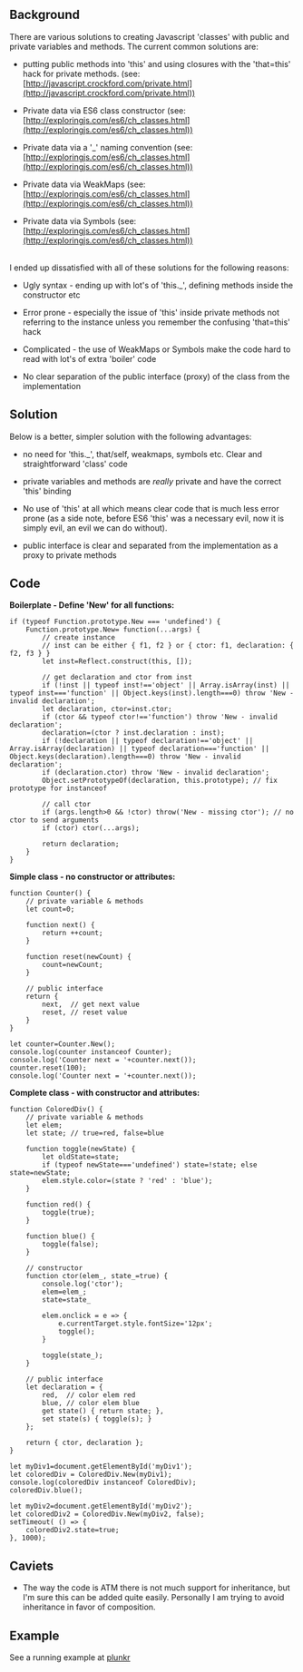 ## Background ##

There are various solutions to creating Javascript 'classes' with public and private variables and methods. The current common solutions are:

 - putting public methods into 'this' and using closures with the 'that=this' hack for private methods.
(see: [http://javascript.crockford.com/private.html](http://javascript.crockford.com/private.html))

 - Private data via ES6 class constructor
 (see: [http://exploringjs.com/es6/ch_classes.html](http://exploringjs.com/es6/ch_classes.html))
 
 - Private data via a '_' naming convention
  (see: [http://exploringjs.com/es6/ch_classes.html](http://exploringjs.com/es6/ch_classes.html))

 - Private data via WeakMaps
  (see: [http://exploringjs.com/es6/ch_classes.html](http://exploringjs.com/es6/ch_classes.html))

 - Private data via Symbols
  (see: [http://exploringjs.com/es6/ch_classes.html](http://exploringjs.com/es6/ch_classes.html))

<br />
I ended up dissatisfied with all of these solutions for the following reasons:

 - Ugly syntax - ending up with lot's of 'this._', defining methods inside the constructor etc
 
 - Error prone - especially the issue of 'this' inside private methods not referring to the instance unless you remember the confusing 'that=this' hack

 - Complicated - the use of WeakMaps or Symbols make the code hard to read with lot's of extra 'boiler' code

 - No clear separation of the public interface (proxy) of the class from the implementation

Solution
---------
Below is a better, simpler solution with the following advantages:

 - no need for 'this._', that/self, weakmaps, symbols etc. Clear and straightforward 'class' code 

 - private variables and methods are _really_ private and have the correct 'this' binding

 - No use of 'this' at all which means clear code that is much less error prone (as a side note, before ES6 'this' was a necessary evil, now it is simply evil, an evil we can do without).
 
 - public interface is clear and separated from the implementation as a proxy to private methods

## Code ##

**Boilerplate - Define 'New' for all functions:**

    if (typeof Function.prototype.New === 'undefined') {
    	Function.prototype.New= function(...args) {
    		// create instance 
    		// inst can be either { f1, f2 } or { ctor: f1, declaration: { f2, f3 } }
    		let inst=Reflect.construct(this, []); 
    
    		// get declaration and ctor from inst
    		if (!inst || typeof inst!=='object' || Array.isArray(inst) || typeof inst==='function' || Object.keys(inst).length===0) throw 'New - invalid declaration';
    		let declaration, ctor=inst.ctor;
    		if (ctor && typeof ctor!=='function') throw 'New - invalid declaration';
    		declaration=(ctor ? inst.declaration : inst);    
    		if (!declaration || typeof declaration!=='object' || Array.isArray(declaration) || typeof declaration==='function' || Object.keys(declaration).length===0) throw 'New - invalid declaration';
    		if (declaration.ctor) throw 'New - invalid declaration';
    		Object.setPrototypeOf(declaration, this.prototype); // fix prototype for instanceof
    		
    		// call ctor
    		if (args.length>0 && !ctor) throw('New - missing ctor'); // no ctor to send arguments
    		if (ctor) ctor(...args); 
    
    		return declaration;
    	}
    }

**Simple class - no constructor or attributes:**

    function Counter() {
    	// private variable & methods
    	let count=0;
    
    	function next() {
    		return ++count;
    	}
    	
    	function reset(newCount) {
    		count=newCount;
    	}
    
    	// public interface
    	return {
    		next,  // get next value
    		reset, // reset value
    	}
    }
    	
    let counter=Counter.New();
    console.log(counter instanceof Counter);
    console.log('Counter next = '+counter.next());
    counter.reset(100);
    console.log('Counter next = '+counter.next());

**Complete class - with constructor and attributes:**

    function ColoredDiv() {
    	// private variable & methods
    	let elem;
    	let state; // true=red, false=blue
    
    	function toggle(newState) {
    		let oldState=state;
    		if (typeof newState==='undefined') state=!state; else state=newState;
    		elem.style.color=(state ? 'red' : 'blue');
    	}
    
    	function red() {
    		toggle(true);
    	}
    	
    	function blue() {
    		toggle(false);
    	}
    	
    	// constructor
    	function ctor(elem_, state_=true) {
    		console.log('ctor');
    		elem=elem_;
    		state=state_
    
    		elem.onclick = e => {
    			e.currentTarget.style.fontSize='12px';
    			toggle();
    		}
    		
    		toggle(state_);
    	}
    	
    	// public interface
    	let declaration = {
    		red,  // color elem red
    		blue, // color elem blue
    		get state() { return state; },
    		set state(s) { toggle(s); }
    	};
    	
    	return { ctor, declaration };
    }
    
    let myDiv1=document.getElementById('myDiv1');
    let coloredDiv = ColoredDiv.New(myDiv1);
    console.log(coloredDiv instanceof ColoredDiv);
    coloredDiv.blue();
    
    let myDiv2=document.getElementById('myDiv2');
    let coloredDiv2 = ColoredDiv.New(myDiv2, false);
    setTimeout( () => {
    	coloredDiv2.state=true;
    }, 1000);

## Caviets ##

 - The way the code is ATM there is not much support for inheritance, but I'm sure this can be added quite easily. Personally I am trying to avoid inheritance in favor of composition.

## Example ##

See a running example at [plunkr](https://plnkr.co/edit/aLp6Jj1MAUo8qBM7GvPs)




